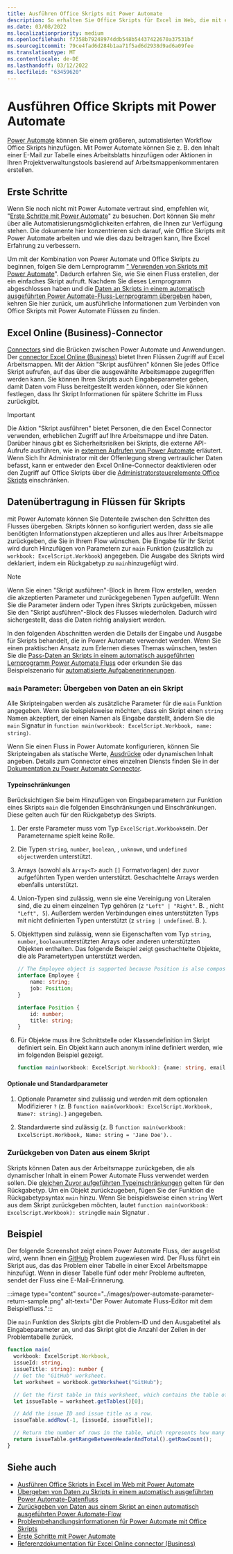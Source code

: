 ```yaml
---
title: Ausführen Office Skripts mit Power Automate
description: So erhalten Sie Office Skripts für Excel im Web, die mit einem Power Automate-Workflow arbeiten.
ms.date: 03/08/2022
ms.localizationpriority: medium
ms.openlocfilehash: f7358b79248974ddb548b54437422670a37531bf
ms.sourcegitcommit: 79ce4fad6d284b1aa71f5ad6d2938d9ad6a09fee
ms.translationtype: MT
ms.contentlocale: de-DE
ms.lasthandoff: 03/12/2022
ms.locfileid: "63459620"
---
```

# <a name="run-office-scripts-with-power-automate"></a>Ausführen Office Skripts mit Power Automate

[Power Automate](https://flow.microsoft.com) können Sie einem größeren, automatisierten Workflow Office Skripts hinzufügen. Mit Power Automate können Sie z. B. den Inhalt einer E-Mail zur Tabelle eines Arbeitsblatts hinzufügen oder Aktionen in Ihren Projektverwaltungstools basierend auf Arbeitsmappenkommentaren erstellen.

## <a name="get-started"></a>Erste Schritte

Wenn Sie noch nicht mit Power Automate vertraut sind, empfehlen wir, "[Erste Schritte mit Power Automate](/power-automate/getting-started)" zu besuchen. Dort können Sie mehr über alle Automatisierungsmöglichkeiten erfahren, die Ihnen zur Verfügung stehen. Die dokumente hier konzentrieren sich darauf, wie Office Skripts mit Power Automate arbeiten und wie dies dazu beitragen kann, Ihre Excel Erfahrung zu verbessern.

Um mit der Kombination von Power Automate und Office Skripts zu beginnen, folgen Sie dem Lernprogramm [" Verwenden von Skripts mit Power Automate](../tutorials/excel-power-automate-manual.md)". Dadurch erfahren Sie, wie Sie einen Fluss erstellen, der ein einfaches Skript aufruft. Nachdem Sie dieses Lernprogramm abgeschlossen haben und die [Daten an Skripts in einem automatisch ausgeführten Power Automate-Fluss-Lernprogramm übergeben](../tutorials/excel-power-automate-trigger.md) haben, kehren Sie hier zurück, um ausführliche Informationen zum Verbinden von Office Skripts mit Power Automate Flüssen zu finden.

## <a name="excel-online-business-connector"></a>Excel Online (Business)-Connector

[Connectors](/connectors/connectors) sind die Brücken zwischen Power Automate und Anwendungen. Der [connector Excel Online (Business)](/connectors/excelonlinebusiness) bietet Ihren Flüssen Zugriff auf Excel Arbeitsmappen. Mit der Aktion "Skript ausführen" können Sie jedes Office Skript aufrufen, auf das über die ausgewählte Arbeitsmappe zugegriffen werden kann. Sie können Ihren Skripts auch Eingabeparameter geben, damit Daten vom Fluss bereitgestellt werden können, oder Sie können festlegen, dass Ihr Skript Informationen für spätere Schritte im Fluss zurückgibt.

> [!IMPORTANT]
> Die Aktion "Skript ausführen" bietet Personen, die den Excel Connector verwenden, erheblichen Zugriff auf Ihre Arbeitsmappe und ihre Daten. Darüber hinaus gibt es Sicherheitsrisiken bei Skripts, die externe API-Aufrufe ausführen, wie in [externen Aufrufen von Power Automate](external-calls.md) erläutert. Wenn Sich Ihr Administrator mit der Offenlegung streng vertraulicher Daten befasst, kann er entweder den Excel Online-Connector deaktivieren oder den Zugriff auf Office Skripts über die [Administratorsteuerelemente Office Skripts](/microsoft-365/admin/manage/manage-office-scripts-settings) einschränken.

## <a name="data-transfer-in-flows-for-scripts"></a>Datenübertragung in Flüssen für Skripts

mit Power Automate können Sie Datenteile zwischen den Schritten des Flusses übergeben. Skripts können so konfiguriert werden, dass sie alle benötigten Informationstypen akzeptieren und alles aus Ihrer Arbeitsmappe zurückgeben, die Sie in Ihrem Flow wünschen. Die Eingabe für Ihr Skript wird durch Hinzufügen von Parametern zur `main` Funktion (zusätzlich zu `workbook: ExcelScript.Workbook`) angegeben. Die Ausgabe des Skripts wird deklariert, indem ein Rückgabetyp zu `main`hinzugefügt wird.

> [!NOTE]
> Wenn Sie einen "Skript ausführen"-Block in Ihrem Flow erstellen, werden die akzeptierten Parameter und zurückgegebenen Typen aufgefüllt. Wenn Sie die Parameter ändern oder Typen ihres Skripts zurückgeben, müssen Sie den "Skript ausführen"-Block des Flusses wiederholen. Dadurch wird sichergestellt, dass die Daten richtig analysiert werden.

In den folgenden Abschnitten werden die Details der Eingabe und Ausgabe für Skripts behandelt, die in Power Automate verwendet werden. Wenn Sie einen praktischen Ansatz zum Erlernen dieses Themas wünschen, testen Sie die [Pass-Daten an Skripts in einem automatisch ausgeführten Lernprogramm Power Automate Fluss](../tutorials/excel-power-automate-trigger.md) oder erkunden Sie das Beispielszenario für [automatisierte Aufgabenerinnerungen](../resources/scenarios/task-reminders.md).

### <a name="main-parameters-pass-data-to-a-script"></a>`main` Parameter: Übergeben von Daten an ein Skript

Alle Skripteingaben werden als zusätzliche Parameter für die `main` Funktion angegeben. Wenn sie beispielsweise möchten, dass ein Skript einen `string` Namen akzeptiert, der einen Namen als Eingabe darstellt, ändern Sie die `main` Signatur in `function main(workbook: ExcelScript.Workbook, name: string)`.

Wenn Sie einen Fluss in Power Automate konfigurieren, können Sie Skripteingaben als statische Werte, [Ausdrücke](/power-automate/use-expressions-in-conditions) oder dynamischen Inhalt angeben. Details zum Connector eines einzelnen Diensts finden Sie in der [Dokumentation zu Power Automate Connector](/connectors/).

#### <a name="type-restrictions"></a>Typeinschränkungen

Berücksichtigen Sie beim Hinzufügen von Eingabeparametern zur Funktion eines Skripts `main` die folgenden Einschränkungen und Einschränkungen. Diese gelten auch für den Rückgabetyp des Skripts.

1. Der erste Parameter muss vom Typ `ExcelScript.Workbook`sein. Der Parametername spielt keine Rolle.

1. Die Typen `string`, `number`, `boolean`, , `unknown`, und `undefined` `object`werden unterstützt.

1. Arrays (sowohl als `Array<T>` auch `[]` Formatvorlagen) der zuvor aufgeführten Typen werden unterstützt. Geschachtelte Arrays werden ebenfalls unterstützt.

1. Union-Typen sind zulässig, wenn sie eine Vereinigung von Literalen sind, die zu einem einzelnen Typ gehören (z `"Left" | "Right"`. B. , nicht `"Left", 5`). Außerdem werden Verbindungen eines unterstützten Typs mit nicht definierten Typen unterstützt (z `string | undefined`. B. ).

1. Objekttypen sind zulässig, wenn sie Eigenschaften vom Typ `string`, `number`, `boolean`unterstützten Arrays oder anderen unterstützten Objekten enthalten. Das folgende Beispiel zeigt geschachtelte Objekte, die als Parametertypen unterstützt werden.

    ```TypeScript
    // The Employee object is supported because Position is also composed of supported types.
    interface Employee {
        name: string;
        job: Position;
    }

    interface Position {
        id: number;
        title: string;
    }
    ```

1. Für Objekte muss ihre Schnittstelle oder Klassendefinition im Skript definiert sein. Ein Objekt kann auch anonym inline definiert werden, wie im folgenden Beispiel gezeigt.

    ```TypeScript
    function main(workbook: ExcelScript.Workbook): {name: string, email: string}
    ```

#### <a name="optional-and-default-parameters"></a>Optionale und Standardparameter

1. Optionale Parameter sind zulässig und werden mit dem optionalen Modifizierer `?` (z. B `function main(workbook: ExcelScript.Workbook, Name?: string)`. ) angegeben.

1. Standardwerte sind zulässig (z. B `function main(workbook: ExcelScript.Workbook, Name: string = 'Jane Doe')`. .

### <a name="return-data-from-a-script"></a>Zurückgeben von Daten aus einem Skript

Skripts können Daten aus der Arbeitsmappe zurückgeben, die als dynamischer Inhalt in einem Power Automate Fluss verwendet werden sollen. Die [gleichen Zuvor aufgeführten Typeinschränkungen](#type-restrictions) gelten für den Rückgabetyp. Um ein Objekt zurückzugeben, fügen Sie der Funktion die Rückgabetypsyntax `main` hinzu. Wenn Sie beispielsweise einen `string` Wert aus dem Skript zurückgeben möchten, lautet `function main(workbook: ExcelScript.Workbook): string`die `main` Signatur .

## <a name="example"></a>Beispiel

Der folgende Screenshot zeigt einen Power Automate Fluss, der ausgelöst wird, wenn Ihnen ein [GitHub](https://github.com/) Problem zugewiesen wird. Der Fluss führt ein Skript aus, das das Problem einer Tabelle in einer Excel Arbeitsmappe hinzufügt. Wenn in dieser Tabelle fünf oder mehr Probleme auftreten, sendet der Fluss eine E-Mail-Erinnerung.

:::image type="content" source="../images/power-automate-parameter-return-sample.png" alt-text="Der Power Automate Fluss-Editor mit dem Beispielfluss.":::

Die `main` Funktion des Skripts gibt die Problem-ID und den Ausgabetitel als Eingabeparameter an, und das Skript gibt die Anzahl der Zeilen in der Problemtabelle zurück.

```TypeScript
function main(
  workbook: ExcelScript.Workbook,
  issueId: string,
  issueTitle: string): number {
  // Get the "GitHub" worksheet.
  let worksheet = workbook.getWorksheet("GitHub");

  // Get the first table in this worksheet, which contains the table of GitHub issues.
  let issueTable = worksheet.getTables()[0];

  // Add the issue ID and issue title as a row.
  issueTable.addRow(-1, [issueId, issueTitle]);

  // Return the number of rows in the table, which represents how many issues are assigned to this user.
  return issueTable.getRangeBetweenHeaderAndTotal().getRowCount();
}
```

## <a name="see-also"></a>Siehe auch

- [Ausführen Office Skripts in Excel im Web mit Power Automate](../tutorials/excel-power-automate-manual.md)
- [Übergeben von Daten zu Skripts in einem automatisch ausgeführten Power Automate-Datenfluss](../tutorials/excel-power-automate-trigger.md)
- [Zurückgeben von Daten aus einem Skript an einen automatisch ausgeführten Power Automate-Flow](../tutorials/excel-power-automate-returns.md)
- [Problembehandlungsinformationen für Power Automate mit Office Skripts](../testing/power-automate-troubleshooting.md)
- [Erste Schritte mit Power Automate](/power-automate/getting-started)
- [Referenzdokumentation für Excel Online connector (Business)](/connectors/excelonlinebusiness/)
